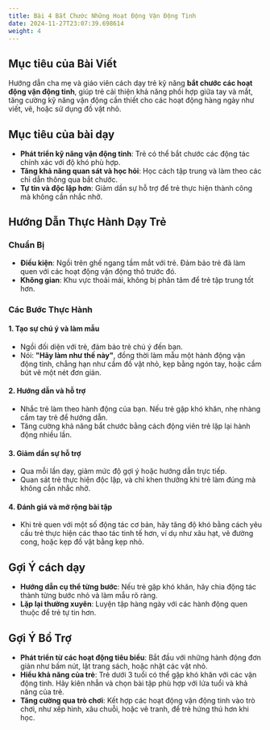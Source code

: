 ```yaml
---
title: Bài 4 Bắt Chước Những Hoạt Động Vận Động Tinh 
date: 2024-11-27T23:07:39.698614
weight: 4
---
```


## Mục tiêu của Bài Viết  

Hướng dẫn cha mẹ và giáo viên cách dạy trẻ kỹ năng **bắt chước các hoạt động vận động tinh**, giúp trẻ cải thiện khả năng phối hợp giữa tay và mắt, tăng cường kỹ năng vận động cần thiết cho các hoạt động hàng ngày như viết, vẽ, hoặc sử dụng đồ vật nhỏ.  

## Mục tiêu của bài dạy  

- **Phát triển kỹ năng vận động tinh**: Trẻ có thể bắt chước các động tác chính xác với độ khó phù hợp.  
- **Tăng khả năng quan sát và học hỏi**: Học cách tập trung và làm theo các chỉ dẫn thông qua bắt chước.  
- **Tự tin và độc lập hơn**: Giảm dần sự hỗ trợ để trẻ thực hiện thành công mà không cần nhắc nhở.  

## Hướng Dẫn Thực Hành Dạy Trẻ  

### Chuẩn Bị  

- **Điều kiện**: Ngồi trên ghế ngang tầm mắt với trẻ. Đảm bảo trẻ đã làm quen với các hoạt động vận động thô trước đó.  
- **Không gian**: Khu vực thoải mái, không bị phân tâm để trẻ tập trung tốt hơn.  

### Các Bước Thực Hành  

#### 1. Tạo sự chú ý và làm mẫu  
- Ngồi đối diện với trẻ, đảm bảo trẻ chú ý đến bạn.  
- Nói: **"Hãy làm như thế này"**, đồng thời làm mẫu một hành động vận động tinh, chẳng hạn như cầm đồ vật nhỏ, kẹp bằng ngón tay, hoặc cầm bút vẽ một nét đơn giản.  

#### 2. Hướng dẫn và hỗ trợ  
- Nhắc trẻ làm theo hành động của bạn. Nếu trẻ gặp khó khăn, nhẹ nhàng cầm tay trẻ để hướng dẫn.  
- Tăng cường khả năng bắt chước bằng cách động viên trẻ lặp lại hành động nhiều lần.  

#### 3. Giảm dần sự hỗ trợ  
- Qua mỗi lần dạy, giảm mức độ gợi ý hoặc hướng dẫn trực tiếp.  
- Quan sát trẻ thực hiện độc lập, và chỉ khen thưởng khi trẻ làm đúng mà không cần nhắc nhở.  

#### 4. Đánh giá và mở rộng bài tập  
- Khi trẻ quen với một số động tác cơ bản, hãy tăng độ khó bằng cách yêu cầu trẻ thực hiện các thao tác tinh tế hơn, ví dụ như xâu hạt, vẽ đường cong, hoặc kẹp đồ vật bằng kẹp nhỏ.  

## Gợi Ý cách dạy  

- **Hướng dẫn cụ thể từng bước**: Nếu trẻ gặp khó khăn, hãy chia động tác thành từng bước nhỏ và làm mẫu rõ ràng.  
- **Lặp lại thường xuyên**: Luyện tập hàng ngày với các hành động quen thuộc để trẻ tự tin hơn.  

## Gợi Ý Bổ Trợ  

- **Phát triển từ các hoạt động tiêu biểu**: Bắt đầu với những hành động đơn giản như bấm nút, lật trang sách, hoặc nhặt các vật nhỏ.  
- **Hiểu khả năng của trẻ**: Trẻ dưới 3 tuổi có thể gặp khó khăn với các vận động tinh. Hãy kiên nhẫn và chọn bài tập phù hợp với lứa tuổi và khả năng của trẻ.  
- **Tăng cường qua trò chơi**: Kết hợp các hoạt động vận động tinh vào trò chơi, như xếp hình, xâu chuỗi, hoặc vẽ tranh, để trẻ hứng thú hơn khi học.  





